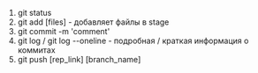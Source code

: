 1. git status
2. git add [files] - добавляет файлы в stage
3. git commit -m 'comment'
4. git log / git log --oneline - подробная / краткая информация о коммитах
5. git push [rep_link] [branch_name]